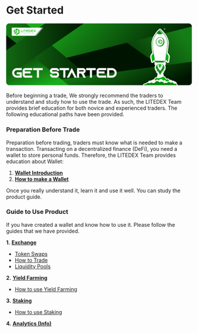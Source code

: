 # Get Started

![](../.gitbook/assets/14.-get-started%20%282%29.svg)

Before beginning a trade, We strongly recommend the traders to understand and study how to use the trade. As such, the LITEDEX Team provides brief education for both novice and experienced traders. The following educational paths have been provided.‌

### Preparation Before Trade <a id="preparation-before-trade"></a>

Preparation before trading, traders must know what is needed to make a transaction. Transacting on a decentralized finance \(DeFi\), you need a wallet to store personal funds. Therefore, the LITEDEX Team provides education about Wallet:‌

1. ​[**Wallet Introduction**](wallet-introduction.md)**​**
2. **​**[**How to make a Wallet**](how-to-make-a-wallet.md)**​**

Once you really understand it, learn it and use it well. You can study the product guide.‌

### Guide to Use Product <a id="guide-to-use-product"></a>

If you have created a wallet and know how to use it. Please follow the guides that we have provided.‌

**1.** [**Exchange**](../products-guide/exchange/) **​**‌

* ​[Token Swaps](../products-guide/exchange/token-swaps.md) ​
* ​[How to Trade](../products-guide/exchange/how-to-trade.md)​
* ​[Liquidity Pools](../products-guide/exchange/liquidity-pools.md)​

**2.** [**Yield Farming**](../products-guide/yield-farming/)**​**‌

* ​[How to use Yield Farming](../products-guide/yield-farming/how-to-use-yield-farming.md)​

**3.** [**Staking**](../products-guide/staking/)**​**‌

* ​[How to use Staking](../products-guide/staking/how-to-use-staking.md)​

**4.** [**Analytics \(Info\)**](../products-guide/analytics-info.md)**​**[  
](https://app.gitbook.com/@litedex-1/s/litedex-documentation/roadmap)

